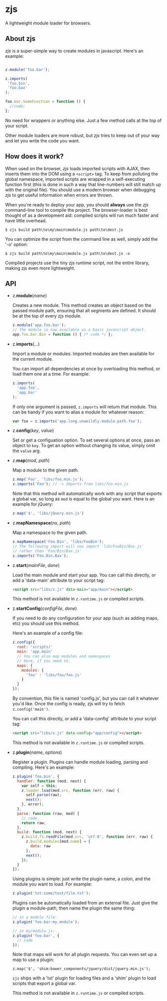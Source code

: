 zjs
===
A lightweight module loader for browsers.

About zjs
---------
*zjs* is a super-simple way to create modules in javascript. Here's an example:

```js

z.module('foo.bar');

z.imports(
 'foo.bin',
 'foo.bax'
);

foo.bar.SomeFunction = function () {
  //code;
};

```

No need for wrappers or anything else. Just a few method calls at the top of your
script.

Other module loaders are more robust, but *zjs* tries to keep out of your way and let you
write the code you want.


How does it work?
-----------------
When used on the browser, *zjs* loads imported scripts with AJAX, then inserts them into the DOM using a `<script>` tag.
To keep from polluting the global namespace, imported scripts are wrapped in a self-executing function first (this is done
in such a way that line-numbers will still match up with the original file). You should use a modern browser when debugging
*zjs* to get useful information when errors are thrown.

When you're ready to deploy your app, you should **always** use the *zjs* command-line tool to compile the project.
The browser-loader is best thought of as a development aid: compiled scripts will run much faster and have little overhead.

```
$ zjs build path\to\my\main\module.js path\to\dest.js
```

You can optimize the script from the command line as well, simply add the '-o' option:

```
$ zjs build path\to\my\main\module.js path\to\dest.js -o
```

Compiled projects use the tiny zjs runtime script, not the entire library, making zjs even more lightweight.

API 
---

- z.__module__(*name*)

  Creates a new module. This method creates an object based on
  the passed module path, ensuring that all segments are defined.
  It should be at the top of every zjs module.

  ```javascript 
  z.module('app.foo.bar');
  // The module is now available as a basic javascript object.
  app.foo.bar.Bin = function () { /* code */ };
  ```

- z.__imports__(*...*)

  Import a module or modules. Imported modules are then available for the
  current module.

  You can import all dependencies at once by overloading this method, or
  load them one at a time. For example:

  ```javascript
  z.imports(
    'app.foo',
    'app.bar'
  );
  ```

  If only one argument is passed, `z.imports` will return that module. This
  can be handy if you want to alias a module for whatever reason:

  ```javascript
  var foo = z.imports('app.long.unweildly.module.path.foo');
  ```

- z.__config__(*key*, *value*)

  Set or get a configuation option. To set several options
  at once, pass an object to `key`. To get an option without
  changing its value, simply omit the `value` arg.

- z.__map__(*mod*, *path*)
  
  Map a module to the given path.
  
  ```javascript
  z.map('Foo', 'libs/foo.min.js');
  z.imports('Foo'); // -> Imports from libs/foo.min.js
  ```

  Note that this method will automatically work with any 
  script that exports a global var, so long as `mod` is 
  equal to the global you want. Here is an example for jQuery:
  
  ```javascript
  z.map('$', 'libs/jQuery.min.js')
  ```

- z.__mapNamespace__(*ns*, *path*)

  Map a namespace to the given path.

  ```javascript
  z.mapNamespace('Foo.Bin', 'libs/FooBin');
  // The following import will now import 'lib/FooBin/Bax.js'
  // rather then 'Foo/Bin/Bax.js'
  z.imports('Foo.Bin.Bax');
  ```

- z.__start__(*mainFile*, *done*)

  Load the main module and start your app. You can call this directly, or add a
  'data-main' attribute to your script tag:

  ```html
  <script src="libs/z.js" data-main="app/main"></script>
  ```

  This method is not available in `z.runtime.js` or compiled scripts.

- z.__startConfig__(*configFile*, *done*)
  
  If you need to do any configuration for your app (such as adding maps, etc)
  you should use this method. 

  Here's an example of a config file:

  ```javascript
  z.config({
    root: 'scripts/'
    main: 'app.main'
    // You can also map modules and namespaces
    // here, if you need to.
    maps: {
      modules: {
        'foo' : 'libs/foo/foo.js'
      }
    }
  });
  ```

  By convention, this file is named 'config.js', but you can
  call it whatever you'd like. Once the config is ready, zjs 
  will try to fetch `z.config('main')`.

  You can call this directly, or add a 'data-config' attribute 
  to your script tag:

  ```html
  <script src="libs/z.js" data-config="app/config"></script>
  ``` 

  This method is not available in `z.runtime.js` or compiled scripts.

- z.__plugin__(*name*, *options*)

  Register a plugin. Plugins can handle module loading, parsing and
  compiling. Here's an example:

  ```javascript
  z.plugin('foo.bin', {
    handler: function (mod, next) {
      var self = this;
      z.loader.load(mod.src, function (err, raw) {
        self.parse(raw);
        next();
      }, error);
    },
    parse: function (raw, mod) {
      // code
      return raw;
    },
    build: function (mod, next) {
      z.build.fs.readFile(mod.src, 'utf-8', function (err, raw) {
        z.build.modules[mod.name] = {
          data: raw
        };
        next();
      });
    }
  });
  ```

  Using plugins is simple: just write the plugin name, a colon, and the module
  you want to load. For example:

  ```javascript
  z.plugin('txt:some/text/file.txt');
  ```

  Plugins can be automatically loaded from an external file. Just give the plugin
  a module-path, then name the plugin the same thing:

  ```javascript
  // in a module file:
  z.plugin('foo.bar:my.module');

  // in my/module.js:
  z.plugin('foo.bar', {
    // code
  });
  ```

  Note that maps will work for all plugin requests. You can even set up a map to
  use a plugin:

  ```
  z.map('$', 'shim:bower_components/jquery/dist/jquery.min.js');
  ```

  `zjs` ships with a 'txt' plugin for loading files and a 'shim' plugin to load scripts
  that export a global var.

  This method is not available in `z.runtime.js` or compiled scripts.
